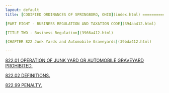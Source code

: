 ```yaml
---
layout: default 
title: [CODIFIED ORDINANCES OF SPRINGBORO, OHIO](index.html) =====================================================

[PART EIGHT - BUSINESS REGULATION AND TAXATION CODE](394aa412.html)

[TITLE TWO - Business Regulation](3966a412.html)

[CHAPTER 822 Junk Yards and Automobile Graveyards](39bda412.html)

---
```


[822.01 OPERATION OF JUNK YARD OR AUTOMOBILE GRAVEYARD
PROHIBITED.](39c8a412.html)

[822.02 DEFINITIONS.](39cba412.html)

[822.99 PENALTY.](39d5a412.html)
